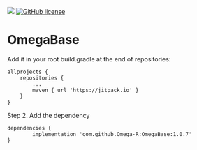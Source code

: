 [![](https://jitpack.io/v/Omega-R/OmegaBase.svg)](https://jitpack.io/#Omega-R/OmegaBase)
[![GitHub license](https://img.shields.io/github/license/mashape/apistatus.svg)](https://opensource.org/licenses/MIT)
# OmegaBase


Add it in your root build.gradle at the end of repositories:

	allprojects {
		repositories {
			...
			maven { url 'https://jitpack.io' }
		}
	}
Step 2. Add the dependency

	dependencies {
	        implementation 'com.github.Omega-R:OmegaBase:1.0.7'
	}
